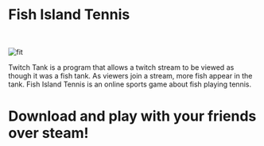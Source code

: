 # Fish Island Tennis
<br>

![fit](https://github.com/xOcarin/Fish-Island-Tennis/assets/119756949/cb4847d8-736e-4558-a655-e0e8820362ee)


Twitch Tank is a program that allows a twitch stream to be viewed as though it was a fish tank. As viewers join a stream, more fish appear in the tank.
Fish Island Tennis is an online sports game about fish playing tennis. 

# Download and play with your friends over steam!
